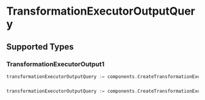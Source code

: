 # TransformationExecutorOutputQuery


## Supported Types

### TransformationExecutorOutput1

```go
transformationExecutorOutputQuery := components.CreateTransformationExecutorOutputQueryTransformationExecutorOutput1(components.TransformationExecutorOutput1{/* values here */})
```

### 

```go
transformationExecutorOutputQuery := components.CreateTransformationExecutorOutputQueryStr(string{/* values here */})
```

